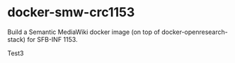 # docker-smw-crc1153
Build a Semantic MediaWiki docker image (on top of docker-openresearch-stack) for SFB-INF 1153.

Test3